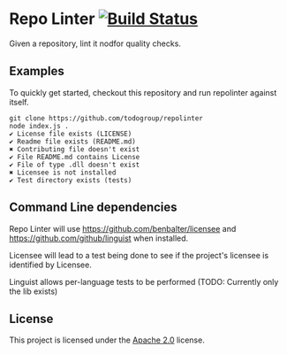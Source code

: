 # Repo Linter [![Build Status](https://travis-ci.org/todogroup/repolinter.svg?branch=master)](https://travis-ci.org/todogroup/repolinter)

Given a repository, lint it nodfor quality checks.

## Examples

To quickly get started, checkout this repository and run repolinter against itself.

```
git clone https://github.com/todogroup/repolinter
node index.js .
✔ License file exists (LICENSE)
✔ Readme file exists (README.md)
✖ Contributing file doesn't exist
✔ File README.md contains License
✔ File of type .dll doesn't exist
✖ Licensee is not installed
✔ Test directory exists (tests)
```

## Command Line dependencies

Repo Linter will use https://github.com/benbalter/licensee and https://github.com/github/linguist when installed. 

Licensee will lead to a test being done to see if the project's licensee is identified by Licensee.

Linguist allows per-language tests to be performed (TODO: Currently only the lib exists)

## License

This project is licensed under the [Apache 2.0](LICENSE) license.
